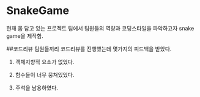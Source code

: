 # SnakeGame
현재 몸 담고 있는 프로젝트 팀에서 팀원들의 역량과 코딩스타일을 파악하고자 snake game을 제작함.

##코드리뷰
팀원들끼리 코드리뷰를 진행했는데 몇가지의 피드백을 받았다.

 1. 객체지향적 요소가 없었다.
 
 2. 함수들이 너무 뭉쳐있었다.
 
 3. 주석을 남용하였다.
 
 
